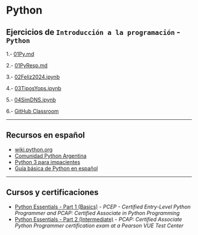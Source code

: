 # Python

## Ejercicios de `Introducción a la programación` - **`Python`**

1.- [01Py.md](https://github.com/SR1Agrupo/Python/blob/main/01Py.md)

2.- [01PyResp.md](https://github.com/SR1Agrupo/Python/blob/main/01PyResp.md)

3.- [02Feliz2024.ipynb](https://github.com/SR1Agrupo/Python/blob/main/02Feliz2024.ipynb)

4.- [03TiposYops.ipynb](https://github.com/SR1Agrupo/Python/blob/main/03_TiposYops.ipynb)

5.- [04SimDNS.ipynb](https://github.com/SR1Agrupo/Python/blob/main/04_SimDNS.ipynb)

6.- [GitHub Classroom](https://classroom.github.com/a/3TK9JA86)

---

## Recursos en español

- [wiki.python.org](https://wiki.python.org/moin/SpanishLanguage)
- [Comunidad Python Argentina](https://www.python.org.ar/)
- [Python 3 para impacientes](https://python-para-impacientes.blogspot.com/p/indice.html)
- [Guía básica de Python en español](https://j2logo.com/python/tutorial/)

---

## Cursos y certificaciones

- [Python Essentials - Part 1 (Basics)](https://edube.org/study/pe1) - *PCEP - Certified Entry-Level Python Programmer and PCAP: Certified Associate in Python Programming*
- [Python Essentials - Part 2 (Intermediate)](https://edube.org/study/pe2) - *PCAP: Certified Associate Python Programmer certification exam at a Pearson VUE Test Center*
